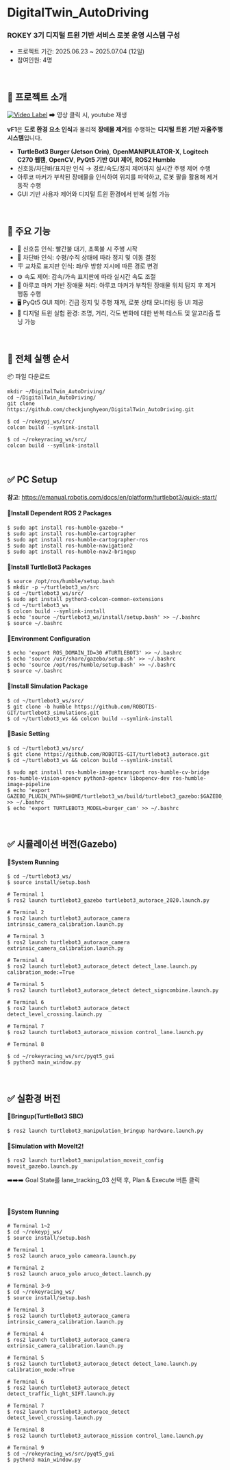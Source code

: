 # DigitalTwin_AutoDriving

### ROKEY 3기 디지털 트윈 기반 서비스 로봇 운영 시스템 구성
- 프로젝트 기간: 2025.06.23 ~ 2025.07.04 (12일)
- 참여인원: 4명

<br>

## 🎥 프로젝트 소개
[![Video Label](http://img.youtube.com/vi/pKlhblwV81o/0.jpg)](https://youtu.be/pKlhblwV81o)
  ➡ 영상 클릭 시, youtube 재생
  
**vF1**은 **도로 환경 요소 인식**과 물리적 **장애물 제거**를 수행하는 **디지털 트윈 기반 자율주행 시스템**입니다.
- **TurtleBot3 Burger (Jetson Orin)**, **OpenMANIPULATOR-X**, **Logitech C270 웹캠**,
**OpenCV**, **PyQt5 기반 GUI 제어**, **ROS2 Humble**
- 신호등/차단바/표지판 인식 → 경로/속도/정지 제어까지 실시간 주행 제어 수행
- 아루코 마커가 부착된 장애물을 인식하여 위치를 파악하고, 로봇 팔을 활용해 제거 동작 수행
- GUI 기반 사용자 제어와 디지털 트윈 환경에서 반복 실험 가능

<br>

## 🔧 주요 기능
- 🚦 신호등 인식: 빨간불 대기, 초록불 시 주행 시작
- 🛑 차단바 인식: 수평/수직 상태에 따라 정지 및 이동 결정
- 🪧 교차로 표지판 인식: 좌/우 방향 지시에 따른 경로 변경
- ⚙️ 속도 제어: 감속/가속 표지판에 따라 실시간 속도 조절
- 🎯 아루코 마커 기반 장애물 처리: 아루코 마커가 부착된 장애물 위치 탐지 후 제거 행동 수행
- 🖥️ PyQt5 GUI 제어: 긴급 정지 및 주행 재개, 로봇 상태 모니터링 등 UI 제공
- 🧪 디지털 트윈 실험 환경: 조명, 거리, 각도 변화에 대한 반복 테스트 및 알고리즘 튜닝 가능

<br>

## 🚀 전체 실행 순서

📦 파일 다운로드
```
mkdir ~/DigitalTwin_AutoDriving/
cd ~/DigitalTwin_AutoDriving/
git clone https://github.com/checkjunghyeon/DigitalTwin_AutoDriving.git

$ cd ~/rokeypj_ws/src/
colcon build --symlink-install

$ cd ~/rokeyracing_ws/src/
colcon build --symlink-install
```

<br>

## ✅ PC Setup
**참고**: https://emanual.robotis.com/docs/en/platform/turtlebot3/quick-start/
#### 🔹Install Dependent ROS 2 Packages
```
$ sudo apt install ros-humble-gazebo-*
$ sudo apt install ros-humble-cartographer
$ sudo apt install ros-humble-cartographer-ros
$ sudo apt install ros-humble-navigation2
$ sudo apt install ros-humble-nav2-bringup
```

#### 🔹Install TurtleBot3 Packages
```
$ source /opt/ros/humble/setup.bash
$ mkdir -p ~/turtlebot3_ws/src
$ cd ~/turtlebot3_ws/src/
$ sudo apt install python3-colcon-common-extensions
$ cd ~/turtlebot3_ws
$ colcon build --symlink-install
$ echo 'source ~/turtlebot3_ws/install/setup.bash' >> ~/.bashrc
$ source ~/.bashrc
```

#### 🔹Environment Configuration
```
$ echo 'export ROS_DOMAIN_ID=30 #TURTLEBOT3' >> ~/.bashrc
$ echo 'source /usr/share/gazebo/setup.sh' >> ~/.bashrc
$ echo 'source /opt/ros/humble/setup.bash' >> ~/.bashrc
$ source ~/.bashrc
```

#### 🔹Install Simulation Package
```
$ cd ~/turtlebot3_ws/src/
$ git clone -b humble https://github.com/ROBOTIS-GIT/turtlebot3_simulations.git
$ cd ~/turtlebot3_ws && colcon build --symlink-install
```

#### 🔹Basic Setting
```
$ cd ~/turtlebot3_ws/src/
$ git clone https://github.com/ROBOTIS-GIT/turtlebot3_autorace.git
$ cd ~/turtlebot3_ws && colcon build --symlink-install

$ sudo apt install ros-humble-image-transport ros-humble-cv-bridge ros-humble-vision-opencv python3-opencv libopencv-dev ros-humble-image-pipeline
$ echo 'export GAZEBO_PLUGIN_PATH=$HOME/turtlebot3_ws/build/turtlebot3_gazebo:$GAZEBO_PLUGIN_PATH' >> ~/.bashrc
$ echo 'export TURTLEBOT3_MODEL=burger_cam' >> ~/.bashrc
```

<br>

## ✅ 시뮬레이션 버전(Gazebo)
#### 🔹System Running
```
$ cd ~/turtlebot3_ws/
$ source install/setup.bash

# Terminal 1
$ ros2 launch turtlebot3_gazebo turtlebot3_autorace_2020.launch.py

# Terminal 2
$ ros2 launch turtlebot3_autorace_camera intrinsic_camera_calibration.launch.py

# Terminal 3
$ ros2 launch turtlebot3_autorace_camera extrinsic_camera_calibration.launch.py

# Terminal 4
$ ros2 launch turtlebot3_autorace_detect detect_lane.launch.py calibration_mode:=True

# Terminal 5
$ ros2 launch turtlebot3_autorace_detect detect_signcombine.launch.py

# Terminal 6
$ ros2 launch turtlebot3_autorace_detect detect_level_crossing.launch.py

# Terminal 7
$ ros2 launch turtlebot3_autorace_mission control_lane.launch.py
```

```
# Terminal 8

$ cd ~/rokeyracing_ws/src/pyqt5_gui
$ python3 main_window.py
```

<br>

## ✅ 실환경 버전

#### 🔹Bringup(TurtleBot3 SBC)
```
$ ros2 launch turtlebot3_manipulation_bringup hardware.launch.py
```

#### 🔹Simulation with MoveIt2!
```
$ ros2 launch turtlebot3_manipulation_moveit_config moveit_gazebo.launch.py
```
➡️➡️➡️ Goal State를 lane_tracking_03 선택 후, Plan & Execute 버튼 클릭

<br>

#### 🔹System Running
```
# Terminal 1~2
$ cd ~/rokeypj_ws/
$ source install/setup.bash

# Terminal 1
$ ros2 launch aruco_yolo cameara.launch.py

# Terminal 2
$ ros2 launch aruco_yolo aruco_detect.launch.py
```

```
# Terminal 3~9
$ cd ~/rokeyracing_ws/
$ source install/setup.bash

# Terminal 3
$ ros2 launch turtlebot3_autorace_camera intrinsic_camera_calibration.launch.py

# Terminal 4
$ ros2 launch turtlebot3_autorace_camera extrinsic_camera_calibration.launch.py

# Terminal 5
$ ros2 launch turtlebot3_autorace_detect detect_lane.launch.py calibration_mode:=True

# Terminal 6
$ ros2 launch turtlebot3_autorace_detect detect_traffic_light_SIFT.launch.py

# Terminal 7
$ ros2 launch turtlebot3_autorace_detect detect_level_crossing.launch.py

# Terminal 8
$ ros2 launch turtlebot3_autorace_mission control_lane.launch.py
```

```
# Terminal 9
$ cd ~/rokeyracing_ws/src/pyqt5_gui
$ python3 main_window.py
```
